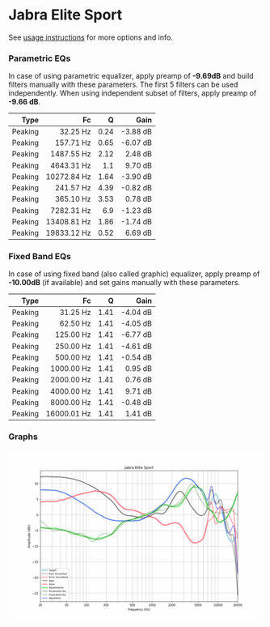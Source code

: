 # Jabra Elite Sport
See [usage instructions](https://github.com/jaakkopasanen/AutoEq#usage) for more options and info.

### Parametric EQs
In case of using parametric equalizer, apply preamp of **-9.69dB** and build filters manually
with these parameters. The first 5 filters can be used independently.
When using independent subset of filters, apply preamp of **-9.66 dB**.

| Type    | Fc          |    Q | Gain     |
|--------:|------------:|-----:|---------:|
| Peaking | 32.25 Hz    | 0.24 | -3.88 dB |
| Peaking | 157.71 Hz   | 0.65 | -6.07 dB |
| Peaking | 1487.55 Hz  | 2.12 | 2.48 dB  |
| Peaking | 4643.31 Hz  | 1.1  | 9.70 dB  |
| Peaking | 10272.84 Hz | 1.64 | -3.90 dB |
| Peaking | 241.57 Hz   | 4.39 | -0.82 dB |
| Peaking | 365.10 Hz   | 3.53 | 0.78 dB  |
| Peaking | 7282.31 Hz  | 6.9  | -1.23 dB |
| Peaking | 13408.81 Hz | 1.86 | -1.74 dB |
| Peaking | 19833.12 Hz | 0.52 | 6.69 dB  |

### Fixed Band EQs
In case of using fixed band (also called graphic) equalizer, apply preamp of **-10.00dB**
(if available) and set gains manually with these parameters.

| Type    | Fc          |    Q | Gain     |
|--------:|------------:|-----:|---------:|
| Peaking | 31.25 Hz    | 1.41 | -4.04 dB |
| Peaking | 62.50 Hz    | 1.41 | -4.05 dB |
| Peaking | 125.00 Hz   | 1.41 | -6.77 dB |
| Peaking | 250.00 Hz   | 1.41 | -4.61 dB |
| Peaking | 500.00 Hz   | 1.41 | -0.54 dB |
| Peaking | 1000.00 Hz  | 1.41 | 0.95 dB  |
| Peaking | 2000.00 Hz  | 1.41 | 0.76 dB  |
| Peaking | 4000.00 Hz  | 1.41 | 9.71 dB  |
| Peaking | 8000.00 Hz  | 1.41 | -0.48 dB |
| Peaking | 16000.01 Hz | 1.41 | 1.41 dB  |

### Graphs
![](./Jabra%20Elite%20Sport.png)